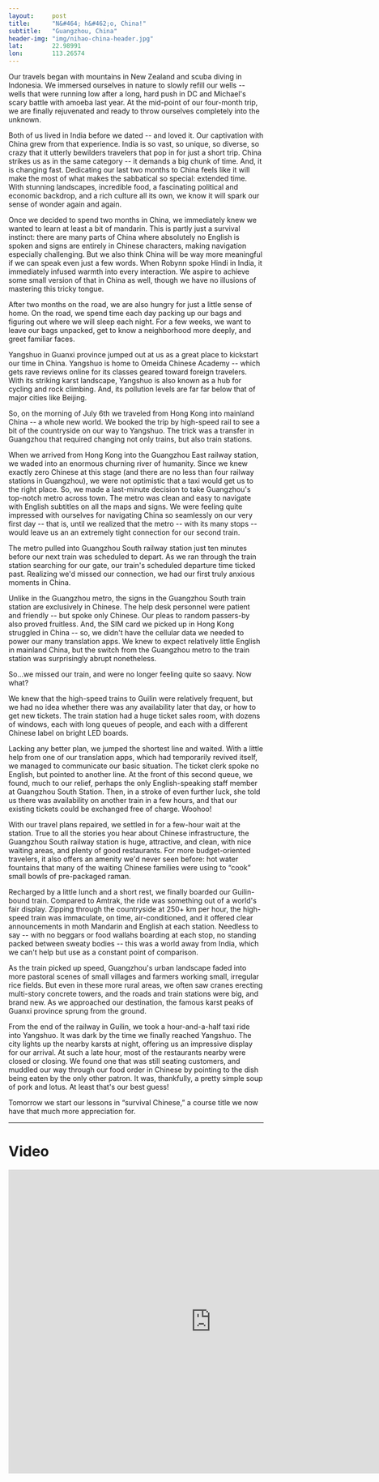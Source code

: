```yaml
---
layout: 	post
title:  	"N&#464; h&#462;o, China!"
subtitle:   "Guangzhou, China"
header-img: "img/nihao-china-header.jpg"
lat: 		22.98991
lon: 		113.26574
---
```


Our travels began with mountains in New Zealand and scuba diving in Indonesia. We immersed ourselves in nature to slowly refill our wells -- wells that were running low after a long, hard push in DC and Michael's scary battle with amoeba last year. At the mid-point of our four-month trip, we are finally rejuvenated and ready to throw ourselves completely into the unknown.

Both of us lived in India before we dated -- and loved it. Our captivation with China grew from that experience. India is so vast, so unique, so diverse, so crazy that it utterly bewilders travelers that pop in for just a short trip. China strikes us as in the same category -- it demands a big chunk of time. And, it is changing fast. Dedicating our last two months to China feels like it will make the most of what makes the sabbatical so special: extended time. With stunning landscapes, incredible food, a fascinating political and economic backdrop, and a rich culture all its own, we know it will spark our sense of wonder again and again.

Once we decided to spend two months in China, we immediately knew we wanted to learn at least a bit of mandarin. This is partly just a survival instinct: there are many parts of China where absolutely no English is spoken and signs are entirely in Chinese characters, making navigation especially challenging. But we also think China will be way more meaningful if we can speak even just a few words. When Robynn spoke Hindi in India, it immediately infused warmth into every interaction. We aspire to achieve some small version of that in China as well, though we have no illusions of mastering this tricky tongue.

After two months on the road, we are also hungry for just a little sense of home. On the road, we spend time each day packing up our bags and figuring out where we will sleep each night. For a few weeks, we want to leave our bags unpacked, get to know a neighborhood more deeply, and greet familiar faces.

Yangshuo in Guanxi province jumped out at us as a great place to kickstart our time in China. Yangshuo is home to Omeida Chinese Academy -- which gets rave reviews online for its classes geared toward foreign travelers. With its striking karst landscape, Yangshuo is also known as a hub for cycling and rock climbing. And, its pollution levels are far far below that of major cities like Beijing.

So, on the morning of July 6th we traveled from Hong Kong into mainland China -- a whole new world. We booked the trip by high-speed rail to see a bit of the countryside on our way to Yangshuo. The trick was a transfer in Guangzhou that required changing not only trains, but also train stations.

When we arrived from Hong Kong into the Guangzhou East railway station, we waded into an enormous churning river of humanity. Since we knew exactly zero Chinese at this stage (and there are no less than four railway stations in Guangzhou), we were not optimistic that a taxi would get us to the right place. So, we made a last-minute decision to take Guangzhou's top-notch metro across town. The metro was clean and easy to navigate with English subtitles on all the maps and signs. We were feeling quite impressed with ourselves for navigating China so seamlessly on our very first day -- that is, until we realized that the metro -- with its many stops -- would leave us an an extremely tight connection for our second train.

The metro pulled into Guangzhou South railway station just ten minutes before our next train was scheduled to depart. As we ran through the train station searching for our gate, our train's scheduled departure time ticked past. Realizing we'd missed our connection, we had our first truly anxious moments in China. 

Unlike in the Guangzhou metro, the signs in the Guangzhou South train station are exclusively in Chinese. The help desk personnel were patient and friendly -- but spoke only Chinese. Our pleas to random passers-by also proved fruitless. And, the SIM card we picked up in Hong Kong struggled in China -- so, we didn't have the cellular data we needed to power our many translation apps. We knew to expect relatively little English in mainland China, but the switch from the Guangzhou metro to the train station was surprisingly abrupt nonetheless.

So...we missed our train, and were no longer feeling quite so saavy. Now what?

We knew that the high-speed trains to Guilin were relatively frequent, but we had no idea whether there was any availability later that day, or how to get new tickets. The train station had a huge ticket sales room, with dozens of windows, each with long queues of people, and each with a different Chinese label on bright LED boards.

Lacking any better plan, we jumped the shortest line and waited. With a little help from one of our translation apps, which had temporarily revived itself, we managed to communicate our basic situation. The ticket clerk spoke no English, but pointed to another line. At the front of this second queue, we found, much to our relief, perhaps the only English-speaking staff member at Guangzhou South Station. Then, in a stroke of even further luck, she told us there was availability on another train in a few hours, and that our existing tickets could be exchanged free of charge. Woohoo!

With our travel plans repaired, we settled in for a few-hour wait at the station. True to all the stories you hear about Chinese infrastructure, the Guangzhou South railway station is huge, attractive, and clean, with nice waiting areas, and plenty of good restaurants. For more budget-oriented travelers, it also offers an amenity we'd never seen before: hot water fountains that many of the waiting Chinese families were using to “cook” small bowls of pre-packaged raman.

Recharged by a little lunch and a short rest, we finally boarded our Guilin-bound train. Compared to Amtrak, the ride was something out of a world's fair display. Zipping through the countryside at 250+ km per hour, the high-speed train was immaculate, on time, air-conditioned, and it offered clear announcements in moth Mandarin and English at each station. Needless to say -- with no beggars or food wallahs boarding at each stop, no standing packed between sweaty bodies -- this was a world away from India, which we can't help but use as a constant point of comparison.

As the train picked up speed, Guangzhou's urban landscape faded into more pastoral scenes of small villages and farmers working small, irregular rice fields. But even in these more rural areas, we often saw cranes erecting multi-story concrete towers, and the roads and train stations were big, and brand new. As we approached our destination, the famous karst peaks of Guanxi province sprung from the ground.

From the end of the railway in Guilin, we took a hour-and-a-half taxi ride into Yangshuo. It was dark by the time we finally reached Yangshuo. The city lights up the nearby karsts at night, offering us an impressive display for our arrival. At such a late hour, most of the restaurants nearby were closed or closing. We found one that was still seating customers, and muddled our way through our food order in Chinese by pointing to the dish being eaten by the only other patron. It was, thankfully, a pretty simple soup of pork and lotus. At least that's our best guess!

Tomorrow we start our lessons in “survival Chinese,” a course title we now have that much more appreciation for.

---

# Video

<iframe src="https://player.vimeo.com/video/134078678" width="800" height="600" frameborder="0" webkitallowfullscreen mozallowfullscreen allowfullscreen></iframe>


